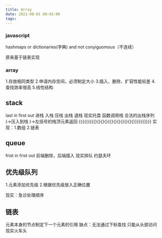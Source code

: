 ```yaml
---
title: Array
date: 2021-08-01 00:43:00
tags:
---
```




### javascript 

hashmaps or dictionaries(字典) and not conyiguomous（不连续）

原来基于链表实现

### array

1.存放相同类型
2.申请内存空间，必须制定大小
3.插入、删除、扩容性能较差
4.查找效率很高
5.线性结构

## stack
last in first out
进栈 入栈 压栈
出栈 退栈
现实托盘
函数调用栈
合法的出栈序列
(->压入到栈
)->左括号的栈顶元素返回
{{{{{{{{{}{}{}{}{{}{}{}{}{}{}{}}}}}}}}}}
实现：1.数组 2.链表

## queue

frist in frist out
前端删除，后端插入
现实排队
约瑟夫环

## 优先级队列
1.元素添加优先级
2.根据优先级放入正确位置

现实：急诊处理顺序

## 链表
元素本身的节点制定下一个元素的引用
缺点：无法通过下标查找
只能从头部访问
现实火车头